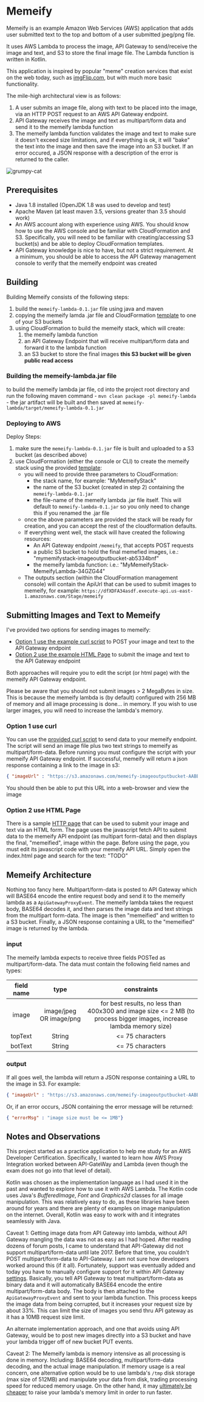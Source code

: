 Memeify
================================================================================================================
Memeify is an example Amazon Web Services (AWS) application that adds user submitted text to the top and bottom of a user
submitted jpeg/png file.

It uses AWS Lambda to process the image, API Gateway to send/receive the image and text, and S3 to store the final image file.
The Lambda function is written in Kotlin.

This application is inspired by popular "meme" creation services that exist on the web today, such as [imgFlip.com](https://imgflip.com/memegenerator), but with 
much more basic functionality.


The mile-high architectural view is as follows:
1. A user submits an image file, along with text to be placed into the image, via an HTTP POST request to an AWS API Gateway endpoint.
2. API Gateway receives the image and text as multipart/form data and send it to the memeify lambda function
3. The memeify lambda function validates the image and text to make sure it doesn't exceed size limitations, and if everything is ok, it
   will "bake" the text into the image and then save the image into an S3 bucket. If an error occured, a JSON response with a description
   of the error is returned to the caller.


![grumpy-cat](https://github.com/strohs/memeify/blob/master/memeified-grumpy-cat.jpg)


## Prerequisites
- Java 1.8 installed (OpenJDK 1.8 was used to develop and test)
- Apache Maven (at least maven 3.5, versions greater than 3.5 should work)
- An AWS account along with experience using AWS. You should know how to use the AWS console and be familiar with CloudFormation and S3. 
  Specifically, you will need to be familiar with creating/accessing S3 bucket(s) and be able to deploy CloudFormation 
  templates.
- API Gateway knowledge is nice to have, but not a strict requirement. At a minimum, you should be able to access the API Gateway
  management console to verify that the memeify endpoint was created


## Building
Building Memeify consists of the following steps:
1. build the `memeify-lambda-0.1.jar` file using java and maven
2. copying the memeify lamda .jar file and CloudFormation [template](aws/memeify-template.yaml) to one of your S3 buckets
3. using CloudFormation to build the memeify stack, which will create:
   1. the memeify lambda function
   2. an API Gateway Endpoint that will receive multipart/form data and forward it to the lambda function
   3. an S3 bucket to store the final images **this S3 bucket will be given public read access**

### Building the memeify-lambda.jar file
to build the memeify lambda jar file, cd into the project root directory and run the following maven command
    - `mvn clean package -pl memeify-lambda`
    - the jar artifact will be built and then saved at `memeify-lambda/target/memeify-lambda-0.1.jar`
    
### Deploying to AWS
Deploy Steps:
1. make sure the `memeify-lambda-0.1.jar` file is built and uploaded to a S3 bucket (as described above)
2. use CloudFormation (either the console or CLI) to create the memeify stack using the provided [template](aws/memeify-template.yaml):
    - you will need to provide three parameters to CloudFormation:
        - the stack name, for example: "MyMemeifyStack"
        - the name of the S3 bucket (created in step 2) containing the `memeify-lambda-0.1.jar`
        - the file-name of the memeify lambda .jar file itself. This will default to `memeify-lambda-0.1.jar` so you only need
          to change this if you renamed the .jar file
    - once the above parameters are provided the stack will be ready for creation, and you can accept the rest of the
    cloudformation defaults.
    - If everything went well, the stack will have created the following resources:
        - An API Gateway endpoint `/memeify`, that accepts POST requests
        - a public S3 bucket to hold the final memefied images, i.e.: "mymemifystack-imageoutputbucket-ab5334bnf" 
        - the memeify lambda function: i.e.: "MyMemeifyStack-MemeifyLambda-34GZG44"
    - The outputs section (within the CloudFormation management console) will contain the ApiUrl that can be used
      to submit images to memeify, for example: `https://dfXDFA34asdf.execute-api.us-east-1.amazonaws.com/Stage/memeify`
      

## Submitting Images and Text to Memeify
I've provided two options for sending images to memeify:

- [Option 1 use the example curl script](#option-1-use-curl) to POST your image and text to the API Gateway endpoint
- [Option 2 use the example HTML Page](#option-2-use-HTML-Page) to submit the image and text to the API Gateway endpoint

Both approaches will require you to edit the script (or html page) with the memeify API Gateway endpoint. 

Please be aware that you should not submit images > 2 MegaBytes in size. This is because the memeify lambda is 
(by default) configured with 256 MB of memory and all image processing is done... in memory. If you wish to use larger 
images, you will need to increase the lambda's memory.


### Option 1 use curl
You can use the [provided curl script](aws/post-image.sh) to send data to your memeify endpoint. The script
will send an image file plus two text strings to memeify as multipart/form-data. Before running you must configure the 
script with your memeify API Gateway endpoint.
If successful, memeify will return a json response containing a link to the image in s3:

```json
{ "imageUrl" : "https://s3.amazonaws.com/memeify-imageoutputbucket-AABBCC/VHERDZTFLS-grumpy-cat.jpg"}
``` 

You should then be able to put this URL into a web-browser and view the image


### Option 2 use HTML Page
There is a sample [HTTP page](memeify-lambda/src/main/resources/index.html) that can be used to submit your image and text via an HTML form. 
The page uses the javascript fetch API to submit data to the memeify API endpoint (as multipart form-data) and then
displays the final, "memeified", image within the page. Before using the page, you must edit its javascript code with
 your memeify API URL. Simply open the index.html page and search for the text: "TODO"




## Memeify Architecture
Nothing too fancy here. Multipart/form-data is posted to API Gateway which will BASE64 encode the entire request 
body and send it to the memeify lambda as a `ApiGatewayProxyEvent`.  The memeify lambda takes the request body, 
BASE64 decodes it, and then parses the image data and text strings from the multipart form-data. The image is 
then "memeified" and written to a S3 bucket. Finally, a JSON response containing a URL to the "memeified" image 
is returned by the lambda.  
 
### input
The memeify lambda expects to receive three fields POSTed as multipart/form-data. The data must contain the following
field names and types:

| field name |          type           |                                                      constraints                                                      |
|:----------:|:-----------------------:|:---------------------------------------------------------------------------------------------------------------------:|
|   image    | image/jpeg OR image/png | for best results, no less than 400x300 and image size <= 2 MB (to process bigger images, increase lambda memory size) |
|  topText   |         String          |                                                   <= 75 characters                                                    |
|  botText   |         String          |                                                   <= 75 characters                                                    |


### output
If all goes well, the lambda will return a JSON response containing a URL to the image in
 S3. For example: 
```json
{ "imageUrl" : "https://s3.amazonaws.com/memeify-imageoutputbucket-AABBCC/VHERDZTFLS-grumpy-cat.jpg"}
```
Or, if an error occurs, JSON containing the error message will be returned:
```json
{ "errorMsg" : "image size must be <= 1MB"}
```



## Notes and Observations
This project started as a practice application to help me study for an AWS Developer Certification. Specifically,
I wanted to learn how AWS Proxy Integration worked between API-GateWay and Lambda (even though the exam does not go into 
that level of detail).

Kotlin was chosen as the implementation language as I had used it in the past and wanted to explore 
 how to use it with AWS Lambda. The Kotlin code uses Java's *BufferedImage*, *Font* and *Graphics2d* classes for all 
 image manipulation. This was relatively easy to do, as these libraries have been around for years and there are 
 plenty of examples on image manipulation on the internet. Overall, Kotlin was easy to work with and it integrates 
 seamlessly with Java.

Caveat 1: Getting image data from API Gateway into lambda, without API Gateway mangling the data was not as easy as I
had hoped. After reading dozens of forum posts, I came to understand that API-Gateway did not support 
multipart/form-data until late 2017. Before that time, you couldn't POST multipart/form-data to API-Gateway. I am not
sure how developers worked around this (if it all).  Fortunately, support was eventually added and today you have to 
manually configure support for it within API Gateway 
[settings](https://docs.aws.amazon.com/apigateway/latest/developerguide/api-gateway-payload-encodings.html). Basically,
you tell API Gateway to treat multipart/form-data as binary data and it will automatically BASE64 encode the entire
multipart/form-data body. The body is then attached to the `ApiGatewayProxyEvent` and sent to your lambda function. 
This process keeps the image data from being corrupted, but it increases your request size by about 33%. This can
limit the size of images you send thru API gateway as it has a 10MB request size limit. 

An alternate implementation approach, and one that avoids using API Gateway, would be to post new images directly 
into a S3 bucket and have your lambda trigger off of new bucket PUT events.

Caveat 2: The Memeify lambda is memory intensive as all processing is done in memory. Including: BASE64 decoding, 
multipart/form-data decoding, and the actual image manipulation.
 If memory usage is a real concern, one alternative option would be to use lambda's `/tmp` disk storage 
(max size of 512MB) and manipulate your data from disk, trading processing speed for reduced memory usage. 
On the other hand, it may 
[ultimately be cheaper](https://medium.com/@jconning/aws-lambda-faster-is-cheaper-6bf32f58d741) to raise your lambda's
 memory limit in order to run faster.
